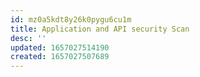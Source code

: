 ```yaml
---
id: mz0a5kdt8y26k0pygu6cu1m
title: Application and API security Scan
desc: ''
updated: 1657027514190
created: 1657027507689
---
```


